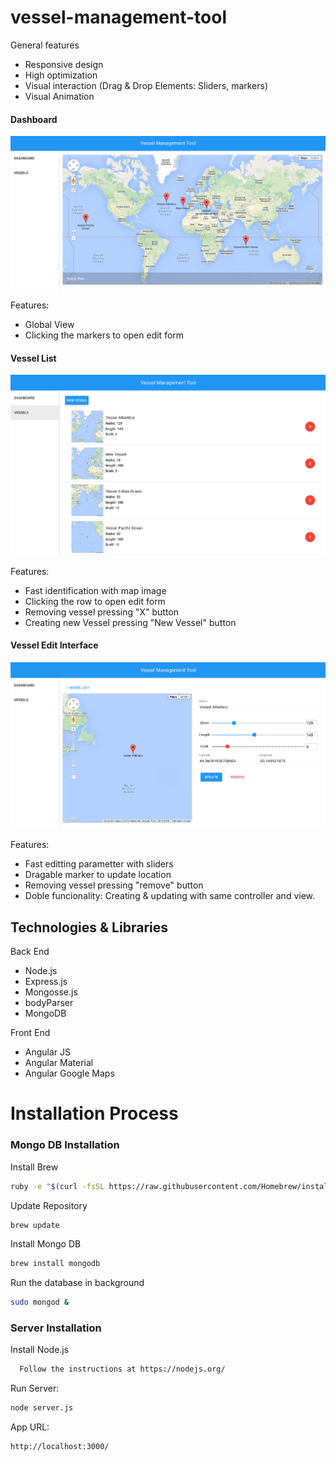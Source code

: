 # vessel-management-tool

General features
* Responsive design
* High optimization
* Visual interaction (Drag & Drop Elements: Sliders, markers)
* Visual Animation

#### Dashboard

![Dashboard](https://raw.githubusercontent.com/AngelR84/vessel-management-tool/master/images/dashboard.png)

Features:
* Global View
* Clicking the markers to open edit form

#### Vessel List

![Vessel List](https://raw.githubusercontent.com/AngelR84/vessel-management-tool/master/images/list.png)

Features:
* Fast identification with map image
* Clicking the row to open edit form 
* Removing vessel pressing "X" button
* Creating new Vessel pressing "New Vessel" button

#### Vessel Edit Interface

![Vessel Edit](https://raw.githubusercontent.com/AngelR84/vessel-management-tool/master/images/item.png)

Features:
* Fast editting parametter with sliders
* Dragable marker to update location
* Removing vessel pressing "remove" button
* Doble funcionality: Creating & updating with same controller and view.

## Technologies & Libraries 

Back End

* Node.js
* Express.js
* Mongosse.js
* bodyParser
* MongoDB

Front End

* Angular JS
* Angular Material
* Angular Google Maps

# Installation Process

### Mongo DB Installation

Install Brew
```bash
ruby -e "$(curl -fsSL https://raw.githubusercontent.com/Homebrew/install/master/install)"
```
Update Repository
```bash
brew update
```
Install Mongo DB
```bash
brew install mongodb
```
Run the database in background
```bash
sudo mongod &
```

### Server Installation

Install Node.js
```bash
  Follow the instructions at https://nodejs.org/
```
Run Server:
```bash
node server.js
```

App URL:
```bash
http://localhost:3000/
```
